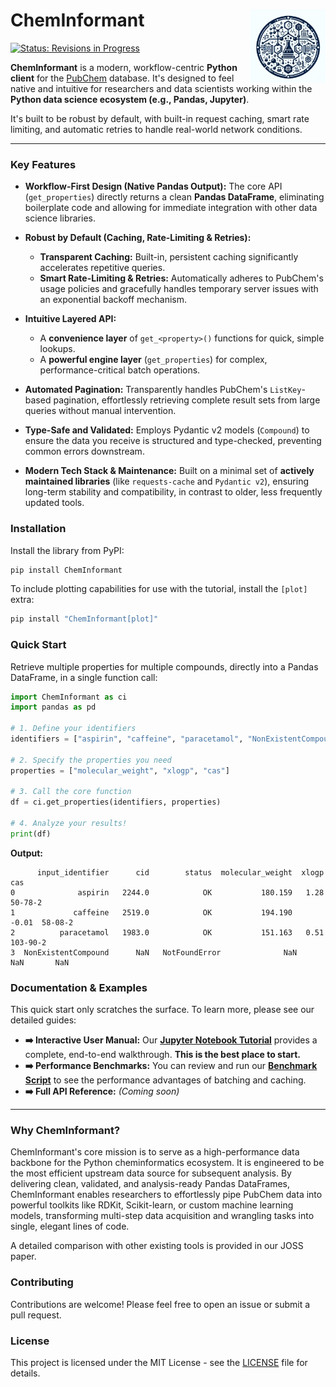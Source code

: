 # ChemInformant <img src="https://github.com/HzaCode/ChemInformant/blob/joss-review-response/images/logo.jpg?raw=true" align="right" width="120px" />


[![Status: Revisions in Progress](https://img.shields.io/badge/Status-Revisions%20in%20Progress-orange.svg?style=flat-square)](#)


**ChemInformant** is a modern, workflow-centric **Python client** for the [PubChem](https://pubchem.ncbi.nlm.nih.gov/) database. It's designed to feel native and intuitive for researchers and data scientists working within the **Python data science ecosystem (e.g., Pandas, Jupyter)**.

It's built to be robust by default, with built-in request caching, smart rate limiting, and automatic retries to handle real-world network conditions.

---

### Key Features

*   **Workflow-First Design (Native Pandas Output):** The core API (`get_properties`) directly returns a clean **Pandas DataFrame**, eliminating boilerplate code and allowing for immediate integration with other data science libraries.

*   **Robust by Default (Caching, Rate-Limiting & Retries):**
    *   **Transparent Caching:** Built-in, persistent caching significantly accelerates repetitive queries.
    *   **Smart Rate-Limiting & Retries:** Automatically adheres to PubChem's usage policies and gracefully handles temporary server issues with an exponential backoff mechanism.

*   **Intuitive Layered API:**
    *   A **convenience layer** of `get_<property>()` functions for quick, simple lookups.
    *   A **powerful engine layer** (`get_properties`) for complex, performance-critical batch operations.

*   **Automated Pagination:** Transparently handles PubChem's `ListKey`-based pagination, effortlessly retrieving complete result sets from large queries without manual intervention.

*   **Type-Safe and Validated:** Employs Pydantic v2 models (`Compound`) to ensure the data you receive is structured and type-checked, preventing common errors downstream.

*   **Modern Tech Stack & Maintenance:** Built on a minimal set of **actively maintained libraries** (like `requests-cache` and `Pydantic v2`), ensuring long-term stability and compatibility, in contrast to older, less frequently updated tools.

### Installation

Install the library from PyPI:

```bash
pip install ChemInformant
```

To include plotting capabilities for use with the tutorial, install the `[plot]` extra:
```bash
pip install "ChemInformant[plot]"
```

### Quick Start

Retrieve multiple properties for multiple compounds, directly into a Pandas DataFrame, in a single function call:

```python
import ChemInformant as ci
import pandas as pd

# 1. Define your identifiers
identifiers = ["aspirin", "caffeine", "paracetamol", "NonExistentCompound"]

# 2. Specify the properties you need
properties = ["molecular_weight", "xlogp", "cas"]

# 3. Call the core function
df = ci.get_properties(identifiers, properties)

# 4. Analyze your results!
print(df)
```

**Output:**

```
      input_identifier      cid        status  molecular_weight  xlogp        cas
0              aspirin   2244.0            OK           180.159   1.28    50-78-2
1             caffeine   2519.0            OK           194.190   -0.01  58-08-2
2          paracetamol   1983.0            OK           151.163   0.51  103-90-2
3  NonExistentCompound      NaN   NotFoundError              NaN    NaN       NaN
```

### Documentation & Examples

This quick start only scratches the surface. To learn more, please see our detailed guides:

*   **➡️ Interactive User Manual:** Our [**Jupyter Notebook Tutorial**](./ChemInformant_User_Manual_v2.1.ipynb) provides a complete, end-to-end walkthrough. **This is the best place to start.**
*   **➡️ Performance Benchmarks:** You can review and run our [**Benchmark Script**](./benchmark.py) to see the performance advantages of batching and caching.
*   **➡️ Full API Reference:** *(Coming soon)*

---

### Why ChemInformant?

ChemInformant's core mission is to serve as a high-performance data backbone for the Python cheminformatics ecosystem. It is engineered to be the most efficient upstream data source for subsequent analysis. By delivering clean, validated, and analysis-ready Pandas DataFrames, ChemInformant enables researchers to effortlessly pipe PubChem data into powerful toolkits like RDKit, Scikit-learn, or custom machine learning models, transforming multi-step data acquisition and wrangling tasks into single, elegant lines of code.

A detailed comparison with other existing tools is provided in our JOSS paper.


### Contributing

Contributions are welcome! Please feel free to open an issue or submit a pull request.

### License

This project is licensed under the MIT License - see the [LICENSE](LICENSE) file for details.
